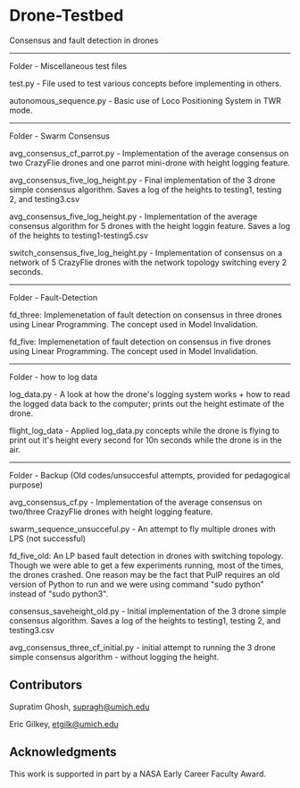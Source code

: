 # Drone-Testbed
Consensus and fault detection in drones
************************************************************************
Folder - Miscellaneous test files

test.py  - File used to test various concepts before implementing in others.

autonomous_sequence.py - Basic use of Loco Positioning System in TWR mode.
************************************************************************
Folder - Swarm Consensus

avg_consensus_cf_parrot.py - Implementation of the average consensus on two CrazyFlie drones and one parrot mini-drone with height logging feature.

avg_consensus_five_log_height.py - Final implementation of the 3 drone simple consensus algorithm. Saves a log of the heights to testing1, testing 2, and testing3.csv

avg_consensus_five_log_height.py - Implementation of the average consensus algorithm for 5 drones with the height loggin feature. Saves a log of the heights to testing1-testing5.csv

switch_consensus_five_log_height.py - Implementation of consensus on a network of 5 CrazyFlie drones with the network topology switching every 2 seconds.
************************************************************************

Folder - Fault-Detection

fd_three: Implemenetation of fault detection on consensus in three drones using Linear Programming. The concept used in Model Invalidation.

fd_five: Implemenetation of fault detection on consensus in five drones using Linear Programming. The concept used in Model Invalidation.
************************************************************************
Folder - how to log data

log_data.py -  A look at how the drone's logging system works + how to read the logged data back to the computer; prints out the height estimate of the drone.

flight_log_data - Applied log_data.py concepts while the drone is flying to print out it's height every second for 10n seconds while the drone is in the air.
************************************************************************

Folder - Backup (Old codes/unsuccesful attempts, provided for pedagogical purpose)

avg_consensus_cf.py - Implementation of the average consensus on two/three CrazyFlie drones with height logging feature.

swarm_sequence_unsucceful.py - An attempt to fly multiple drones with LPS (not successful)

fd_five_old: An LP based fault detection in drones with switching topology. Though we were able to get a few experiments running, most of the times, the drones crashed. One reason may be the fact that PulP requires an old version of Python to run and we were using command "sudo python" instead of "sudo python3".

consensus_saveheight_old.py - Initial implementation of the 3 drone simple consensus algorithm. Saves a log of the heights to testing1, testing 2, and testing3.csv

avg_consensus_three_cf_initial.py - initial attempt to running the 3 drone simple consensus algorithm - without logging the height.

## Contributors
Supratim Ghosh, supragh@umich.edu 

Eric Gilkey, etgilk@umich.edu 

## Acknowledgments
This work is supported in part by a NASA Early Career Faculty Award.

